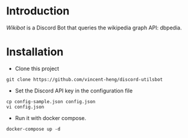 # Introduction

*Wikibot* is a Discord Bot that queries the wikipedia graph API: dbpedia.

# Installation

- Clone this project
```
git clone https://github.com/vincent-heng/discord-utilsbot
```

- Set the Discord API key in the configuration file
```
cp config-sample.json config.json
vi config.json
```

- Run it with docker compose.
```
docker-compose up -d
```
